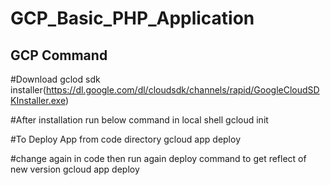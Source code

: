# GCP_Basic_PHP_Application
GCP Command
-------------------
#Download gclod sdk installer(https://dl.google.com/dl/cloudsdk/channels/rapid/GoogleCloudSDKInstaller.exe)

#After installation run below command in local shell
gcloud init

#To Deploy App from code directory
gcloud app deploy

#change again in code then run again deploy command to get reflect of new version
gcloud app deploy
